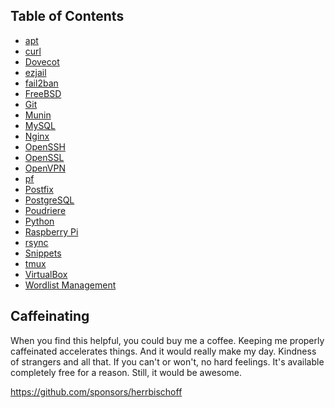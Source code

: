 ## Table of Contents

- [apt](apt.md)
- [curl](curl.md)
- [Dovecot](dovecot.md)
- [ezjail](ezjail.md)
- [fail2ban](fail2ban.md)
- [FreeBSD](freebsd.md)
- [Git](git.md)
- [Munin](munin.md)
- [MySQL](mysql.md)
- [Nginx](nginx.md)
- [OpenSSH](openssh.md)
- [OpenSSL](openssl.md)
- [OpenVPN](openvpn.md)
- [pf](pf.md)
- [Postfix](postfix.md)
- [PostgreSQL](postgresql.md)
- [Poudriere](poudriere-armv6-howto.md)
- [Python](python.md)
- [Raspberry Pi](raspberrypi.md)
- [rsync](rsync.md)
- [Snippets](snippets.md)
- [tmux](tmux.md)
- [VirtualBox](virtualbox.md)
- [Wordlist Management](wordlists.md)

## Caffeinating

When you find this helpful, you could buy me a coffee. Keeping me properly 
caffeinated accelerates things. And it would really make my day. Kindness of 
strangers and all that. If you can't or won't, no hard feelings. It's available 
completely free for a reason. Still, it would be awesome.

https://github.com/sponsors/herrbischoff
